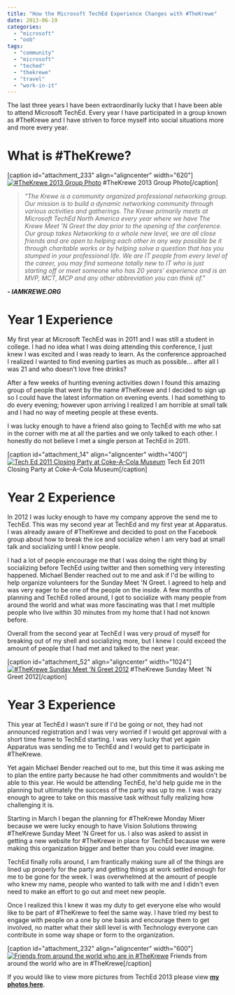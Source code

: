 ```yaml
---
title: "How the Microsoft TechEd Experience Changes with #TheKrewe"
date: 2013-06-19
categories: 
  - "microsoft"
  - "oob"
tags: 
  - "community"
  - "microsoft"
  - "teched"
  - "thekrewe"
  - "travel"
  - "work-in-it"
---
```


The last three years I have been extraordinarily lucky that I have been able to attend Microsoft TechEd. Every year I have participated in a group known as #TheKrewe and I have striven to force myself into social situations more and more every year.

# What is #TheKrewe?

\[caption id="attachment\_233" align="aligncenter" width="620"\][![#TheKrewe 2013 Group Photo](/mattblogsit-dev/assets/images/MJM_1595-1024x680.jpg)](http://mattblogsit.com/wp-content/uploads/2013/06/MJM_1595.jpg) #TheKrewe 2013 Group Photo\[/caption\]

> _"The Krewe is a community organized professional networking group. Our mission is to build a dynamic networking community through various activities and gatherings. The Krewe primarily meets at Microsoft TechEd North America every year where we have The Krewe Meet 'N Greet the day prior to the opening of the conference. Our group takes Networking to a whole new level, we are all close friends and are open to helping each other in any way possible be it through charitable works or by helping solve a question that has you stumped in your professional life. We are IT people from every level of the career, you may find someone totally new to IT who is just starting off or meet someone who has 20 years’ experience and is an MVP, MCT, MCP and any other abbreviation you can think of."_

_**\- IAMKREWE.ORG**_

# Year 1 Experience

My first year at Microsoft TechEd was in 2011 and I was still a student in college. I had no idea what I was doing attending this conference, I just knew I was excited and I was ready to learn. As the conference approached I realized I wanted to find evening parties as much as possible... after all I was 21 and who doesn't love free drinks?<!--more-->

After a few weeks of hunting evening activities down I found this amazing group of people that went by the name #TheKrewe and I decided to sign up so I could have the latest information on evening events. I had something to do every evening; however upon arriving I realized I am horrible at small talk and I had no way of meeting people at these events.

I was lucky enough to have a friend also going to TechEd with me who sat in the corner with me at all the parties and we only talked to each other. I honestly do not believe I met a single person at TechEd in 2011.

\[caption id="attachment\_14" align="aligncenter" width="400"\][![Tech Ed 2011 Closing Party at Coke-A-Cola Museum](/mattblogsit-dev/assets/images/summer2011.jpg)](http://mattblogsit.com/wp-content/uploads/2012/11/summer2011.jpg) Tech Ed 2011 Closing Party at Coke-A-Cola Museum\[/caption\]

# Year 2 Experience

In 2012 I was lucky enough to have my company approve the send me to TechEd. This was my second year at TechEd and my first year at Apparatus. I was already aware of #TheKrewe and decided to post on the Facebook group about how to break the ice and socialize when I am very bad at small talk and socializing until I know people.

I had a lot of people encourage me that I was doing the right thing by socializing before TechEd using twitter and then something very interesting happened. Michael Bender reached out to me and ask if I'd be willing to help organize volunteers for the Sunday Meet 'N Greet. I agreed to help and was very eager to be one of the people on the inside. A few months of planning and TechEd rolled around, I got to socialize with many people from around the world and what was more fascinating was that I met multiple people who live within 30 minutes from my home that I had not known before.

Overall from the second year at TechEd I was very proud of myself for breaking out of my shell and socializing more, but I knew I could exceed the amount of people that I had met and talked to the next year.

\[caption id="attachment\_52" align="aligncenter" width="1024"\][![#TheKrewe Sunday Meet 'N Greet 2012](/mattblogsit-dev/assets/images/2012-06-11T06-04-22_20.jpg)](http://mattblogsit.com/wp-content/uploads/2012/06/2012-06-11T06-04-22_20.jpg) #TheKrewe Sunday Meet 'N Greet 2012\[/caption\]

# Year 3 Experience

This year at TechEd I wasn't sure if I'd be going or not, they had not announced registration and I was very worried if I would get approval with a short time frame to TechEd starting. I was very lucky that yet again Apparatus was sending me to TechEd and I would get to participate in #TheKrewe.

Yet again Michael Bender reached out to me, but this time it was asking me to plan the entire party because he had other commitments and wouldn't be able to this year. He would be attending TechEd, he'd help guide me in the planning but ultimately the success of the party was up to me. I was crazy enough to agree to take on this massive task without fully realizing how challenging it is.

Starting in March I began the planning for #TheKrewe Monday Mixer because we were lucky enough to have Vision Solutions throwing #TheKrewe Sunday Meet 'N Greet for us. I also was asked to assist in getting a new website for #TheKrewe in place for TechEd because we were making this organization bigger and better than you could ever imagine.

TechEd finally rolls around, I am frantically making sure all of the things are lined up properly for the party and getting things at work settled enough for me to be gone for the week. I was overwhelmed at the amount of people who knew my name, people who wanted to talk with me and I didn't even need to make an effort to go out and meet new people.

Once I realized this I knew it was my duty to get everyone else who would like to be part of #TheKrewe to feel the same way. I have tried my best to engage with people on a one by one basis and encourage them to get involved, no matter what their skill level is with Technology everyone can contribute in some way shape or form to the organization.

\[caption id="attachment\_232" align="aligncenter" width="600"\][![Friends from around the world who are in #TheKrewe](/mattblogsit-dev/assets/images/MJM_1609.jpg)](http://mattblogsit.com/wp-content/uploads/2013/06/MJM_1609.jpg) Friends from around the world who are in #TheKrewe\[/caption\]

If you would like to view more pictures from TechEd 2013 please view **[my photos here](http://sdrv.ms/11LlPSm)**.
